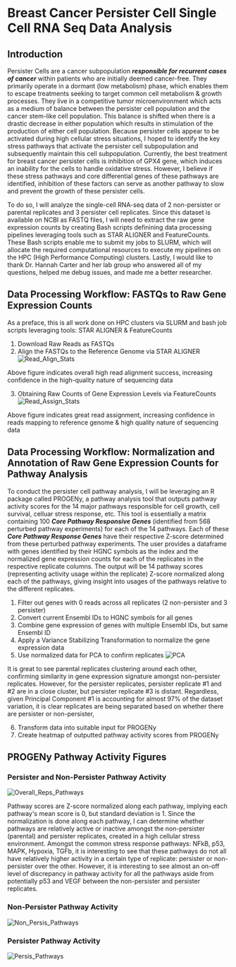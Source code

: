 # Breast Cancer Persister Cell Single Cell RNA Seq Data Analysis

## Introduction
Persister Cells are a cancer subpopulation ***responsible for recurrent cases of cancer*** within patients who are initially deemed cancer-free. They primarily operate in a dormant (low metabolism) phase, which enables them to escape treatments seeking to target common cell metabolism & growth processes. They live in a competitive tumor microenvironment which acts as a medium of balance between the persister cell population and the cancer stem-like cell population. This balance is shifted when there is a drastic decrease in either population which results in stimulation of the production of either cell population. Because persister cells appear to be activated during high cellular stress situations, I hoped to identify the key stress pathways that activate the persister cell subpopulation and subsequently maintain this cell subpopulation. Currently, the best treatment for breast cancer persister cells is inhibition of GPX4 gene, which induces an inability for the cells to handle oxidative stress. However, I believe if these stress pathways and core differential genes of these pathways are identified, inhibition of these factors can serve as another pathway to slow and prevent the growth of these persister cells.

To do so, I will analyze the single-cell RNA-seq data of 2 non-persister or parental replicates and 3 persister cell replicates. Since this dataset is available on NCBI as FASTQ files, I will need to extract the raw gene expression counts by creating Bash scripts definining data processing pipelines leveraging tools such as STAR ALIGNER and FeatureCounts. These Bash scripts enable me to submit my jobs to SLURM, which will allocate the required computational resources to execute my pipelines on the HPC (High Performance Computing) clusters. Lastly, I would like to thank Dr. Hannah Carter and her lab group who answered all of my questions, helped me debug issues, and made me a better researcher. 

## Data Processing Workflow: FASTQs to Raw Gene Expression Counts
As a preface, this is all work done on HPC clusters via SLURM and bash job scripts leveraging tools: STAR ALIGNER & FeatureCounts

1. Download Raw Reads as FASTQs
2. Align the FASTQs to the Reference Genome via STAR ALIGNER
![Read_Align_Stats](images/Aligned_Read_QC.png)

Above figure indicates overall high read alignment success, increasing confidence in the high-quality nature of sequencing data

3. Obtaining Raw Counts of Gene Expression Levels via FeatureCounts
![Read_Assign_Stats](images/Assigned_Read_QC.png)

Above figure indicates great read assignment, increasing confidence in reads mapping to reference genome & high quality nature of sequencing data
## Data Processing Workflow: Normalization and Annotation of Raw Gene Expression Counts for Pathway Analysis
To conduct the persister cell pathway analysis, I will be leveraging an R package called PROGENy, a pathway analysis tool that outputs pathway activity scores for the 14 major pathways responsible for cell growth, cell survival, celluar stress response, etc. This tool is essentially a matrix containing 100 ***Core Pathway Responsive Genes*** (identified from 568 perturbed pathway experiments) for each of the 14 pathways. Each of these ***Core Pathway Response Genes*** have their respective Z-score determined from these perturbed pathway experiments. The user provides a dataframe with genes identified by their HGNC symbols as the index and the normalized gene expression counts for each of the replicates in the respective replicate columns. The output will be 14 pathway scores (representing activity usage within the replicate) Z-score normalized along each of the pathways, giving insight into usages of the pathways relative to the different replicates.

1. Filter out genes with 0 reads across all replicates (2 non-persister and 3 persister)
2. Convert current Ensembl IDs to HGNC symbols for all genes
3. Combine gene expression of genes with multiple Ensembl IDs, but same Ensembl ID
4. Apply a Variance Stabilizing Transformation to normalize the gene expression data
5. Use normalized data for PCA to confirm replicates
   ![PCA](images/PCA.png)

It is great to see parental replicates clustering around each other, confirming similarity in gene expression signature amongst non-persister replicates. However, for the persister replicates, persister replicate #1 and #2 are in a close cluster, but persister replicate #3 is distant. Regardless, given Principal Component #1 is accounting for almost 97% of the dataset variation, it is clear replicates are being separated based on whether there are persister or non-persister, 


6. Transform data into suitable input for PROGENy
7. Create heatmap of outputted pathway activity scores from PROGENy

## PROGENy Pathway Activity Figures
### Persister and Non-Persister Pathway Activity
![Overall_Reps_Pathways](images/progeny_formatted_well.png)

Pathway scores are Z-score normalized along each pathway, implying each pathway's mean score is 0, but standard deviation is 1. Since the normalization is done along each pathway, I can determine whether pathways are relatively active or inactive amongst the non-persister (parental) and persister replicates, created in a high cellular stress environment. Amongst the common stress response pathways: NFkB, p53, MAPK, Hypoxia, TGFb, it is interesting to see that these pathways do not all have relatively higher activity in a certain type of replicate: persister or non-persister over the other. However, it is interesting to see almost an on-off level of discrepancy in pathway activity for all the pathways aside from potentially p53 and VEGF between the non-persister and persister replicates. 

### Non-Persister Pathway Activity
![Non_Persis_Pathways](images/PROGENy_Par.png)

### Persister Pathway Activity
![Persis_Pathways](images/PROGENy_PER.png)
